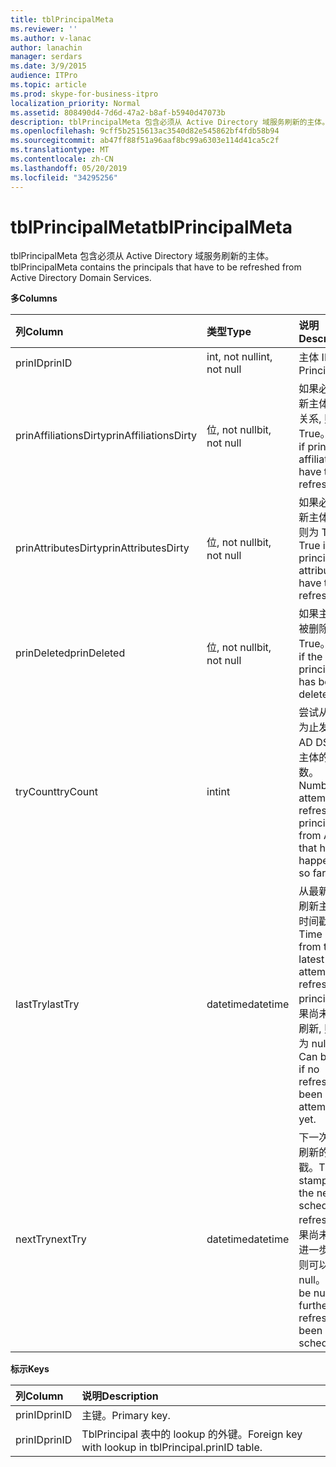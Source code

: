 ```yaml
---
title: tblPrincipalMeta
ms.reviewer: ''
ms.author: v-lanac
author: lanachin
manager: serdars
ms.date: 3/9/2015
audience: ITPro
ms.topic: article
ms.prod: skype-for-business-itpro
localization_priority: Normal
ms.assetid: 808490d4-7d6d-47a2-b8af-b5940d47073b
description: tblPrincipalMeta 包含必须从 Active Directory 域服务刷新的主体。
ms.openlocfilehash: 9cff5b2515613ac3540d82e545862bf4fdb58b94
ms.sourcegitcommit: ab47ff88f51a96aaf8bc99a6303e114d41ca5c2f
ms.translationtype: MT
ms.contentlocale: zh-CN
ms.lasthandoff: 05/20/2019
ms.locfileid: "34295256"
---
```

# <a name="tblprincipalmeta"></a><span data-ttu-id="341c0-103">tblPrincipalMeta</span><span class="sxs-lookup"><span data-stu-id="341c0-103">tblPrincipalMeta</span></span>
 
<span data-ttu-id="341c0-104">tblPrincipalMeta 包含必须从 Active Directory 域服务刷新的主体。</span><span class="sxs-lookup"><span data-stu-id="341c0-104">tblPrincipalMeta contains the principals that have to be refreshed from Active Directory Domain Services.</span></span>
  
<span data-ttu-id="341c0-105">**多**</span><span class="sxs-lookup"><span data-stu-id="341c0-105">**Columns**</span></span>

|<span data-ttu-id="341c0-106">**列**</span><span class="sxs-lookup"><span data-stu-id="341c0-106">**Column**</span></span>|<span data-ttu-id="341c0-107">**类型**</span><span class="sxs-lookup"><span data-stu-id="341c0-107">**Type**</span></span>|<span data-ttu-id="341c0-108">**说明**</span><span class="sxs-lookup"><span data-stu-id="341c0-108">**Description**</span></span>|
|:-----|:-----|:-----|
|<span data-ttu-id="341c0-109">prinID</span><span class="sxs-lookup"><span data-stu-id="341c0-109">prinID</span></span>  <br/> |<span data-ttu-id="341c0-110">int, not null</span><span class="sxs-lookup"><span data-stu-id="341c0-110">int, not null</span></span>  <br/> |<span data-ttu-id="341c0-111">主体 ID。</span><span class="sxs-lookup"><span data-stu-id="341c0-111">Principal ID.</span></span>  <br/> |
|<span data-ttu-id="341c0-112">prinAffiliationsDirty</span><span class="sxs-lookup"><span data-stu-id="341c0-112">prinAffiliationsDirty</span></span>  <br/> |<span data-ttu-id="341c0-113">位, not null</span><span class="sxs-lookup"><span data-stu-id="341c0-113">bit, not null</span></span>  <br/> |<span data-ttu-id="341c0-114">如果必须刷新主体隶属关系, 则为 True。</span><span class="sxs-lookup"><span data-stu-id="341c0-114">True if principal affiliations have to be refreshed.</span></span>  <br/> |
|<span data-ttu-id="341c0-115">prinAttributesDirty</span><span class="sxs-lookup"><span data-stu-id="341c0-115">prinAttributesDirty</span></span>  <br/> |<span data-ttu-id="341c0-116">位, not null</span><span class="sxs-lookup"><span data-stu-id="341c0-116">bit, not null</span></span>  <br/> |<span data-ttu-id="341c0-117">如果必须刷新主体属性, 则为 True。</span><span class="sxs-lookup"><span data-stu-id="341c0-117">True if principal attributes have to be refreshed.</span></span>  <br/> |
|<span data-ttu-id="341c0-118">prinDeleted</span><span class="sxs-lookup"><span data-stu-id="341c0-118">prinDeleted</span></span>  <br/> |<span data-ttu-id="341c0-119">位, not null</span><span class="sxs-lookup"><span data-stu-id="341c0-119">bit, not null</span></span>  <br/> |<span data-ttu-id="341c0-120">如果主体已被删除, 则为 True。</span><span class="sxs-lookup"><span data-stu-id="341c0-120">True if the principal has been deleted.</span></span>  <br/> |
|<span data-ttu-id="341c0-121">tryCount</span><span class="sxs-lookup"><span data-stu-id="341c0-121">tryCount</span></span>  <br/> |<span data-ttu-id="341c0-122">int</span><span class="sxs-lookup"><span data-stu-id="341c0-122">int</span></span>  <br/> |<span data-ttu-id="341c0-123">尝试从目前为止发生的 AD DS 刷新主体的次数。</span><span class="sxs-lookup"><span data-stu-id="341c0-123">Number of attempts to refresh the principal from AD DS that have happened so far.</span></span>  <br/> |
|<span data-ttu-id="341c0-124">lastTry</span><span class="sxs-lookup"><span data-stu-id="341c0-124">lastTry</span></span>  <br/> |<span data-ttu-id="341c0-125">datetime</span><span class="sxs-lookup"><span data-stu-id="341c0-125">datetime</span></span>  <br/> |<span data-ttu-id="341c0-126">从最新尝试刷新主体的时间戳。</span><span class="sxs-lookup"><span data-stu-id="341c0-126">Time stamp from the latest attempt to refresh the principal.</span></span> <span data-ttu-id="341c0-127">如果尚未尝试刷新, 则可以为 null。</span><span class="sxs-lookup"><span data-stu-id="341c0-127">Can be null if no refresh has been attempted yet.</span></span>  <br/> |
|<span data-ttu-id="341c0-128">nextTry</span><span class="sxs-lookup"><span data-stu-id="341c0-128">nextTry</span></span>  <br/> |<span data-ttu-id="341c0-129">datetime</span><span class="sxs-lookup"><span data-stu-id="341c0-129">datetime</span></span>  <br/> |<span data-ttu-id="341c0-130">下一次计划刷新的时间戳。</span><span class="sxs-lookup"><span data-stu-id="341c0-130">Time stamp for the next scheduled refresh.</span></span> <span data-ttu-id="341c0-131">如果尚未安排进一步刷新, 则可以为 null。</span><span class="sxs-lookup"><span data-stu-id="341c0-131">Can be null if no further refresh has been scheduled.</span></span>  <br/> |
   
<span data-ttu-id="341c0-132">**标示**</span><span class="sxs-lookup"><span data-stu-id="341c0-132">**Keys**</span></span>

|<span data-ttu-id="341c0-133">**列**</span><span class="sxs-lookup"><span data-stu-id="341c0-133">**Column**</span></span>|<span data-ttu-id="341c0-134">**说明**</span><span class="sxs-lookup"><span data-stu-id="341c0-134">**Description**</span></span>|
|:-----|:-----|
|<span data-ttu-id="341c0-135">prinID</span><span class="sxs-lookup"><span data-stu-id="341c0-135">prinID</span></span>  <br/> |<span data-ttu-id="341c0-136">主键。</span><span class="sxs-lookup"><span data-stu-id="341c0-136">Primary key.</span></span>  <br/> |
|<span data-ttu-id="341c0-137">prinID</span><span class="sxs-lookup"><span data-stu-id="341c0-137">prinID</span></span>  <br/> |<span data-ttu-id="341c0-138">TblPrincipal 表中的 lookup 的外键。</span><span class="sxs-lookup"><span data-stu-id="341c0-138">Foreign key with lookup in tblPrincipal.prinID table.</span></span>  <br/> |
   

